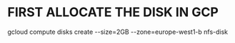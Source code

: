 # FIRST ALLOCATE THE DISK IN GCP

gcloud compute disks create --size=2GB --zone=europe-west1-b nfs-disk
